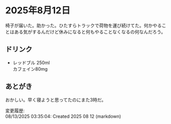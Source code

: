 # 2025年8月12日

椅子が届いた。助かった。ひたすらトラックで荷物を運び続けてた。何かやることはある気がするんだけど休みになると何もやることなくなるの何なんだろう。

## ドリンク

- レッドブル 250ml  
カフェイン80mg

## あとがき

おかしい。早く寝ようと思ってたのにまた3時だ。

変更履歴:  
08/13/2025 03:35:04: Created 2025 08 12 (markdown)  

